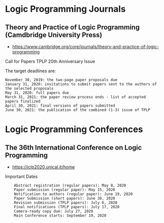 # Logic Programming Journals

## Theory and Practice of Logic Programming (Camdbridge University Press)
  - https://www.cambridge.org/core/journals/theory-and-practice-of-logic-programming
    
Call for Papers TPLP 20th Anniversary Issue

 The target deadlines are:
 
    November 30, 2019: the two-page paper proposals due
    January 31, 2020: invitations to submit papers sent to the authors of the selected proposals
    May 31, 2020: full papers due
    March 31, 2021: the paper review process ends - list of accepted papers finalized
    April 30, 2021: final versions of papers submitted
    June 30, 2021: the publication of the combined (1-3) issue of TPLP

# Logic Programming Conferences

## The 36th International Conference on Logic Programming
  - https://iclp2020.unical.it/home
  
  Important Dates
  
        Abstract registration (regular papers): May 8, 2020
        Paper submission (regular paper): May 15, 2020
        Notification to authors (regular paper): June 19, 2020
        Paper Submission (short papers): June 30, 2020
        Revision submission (TPLP papers): July 6, 2020
        Final notifications (TPLP papers): July 17, 2020
        Camera-ready copy due: July 27, 2020
        Main Conference starts: September 19, 2020 

